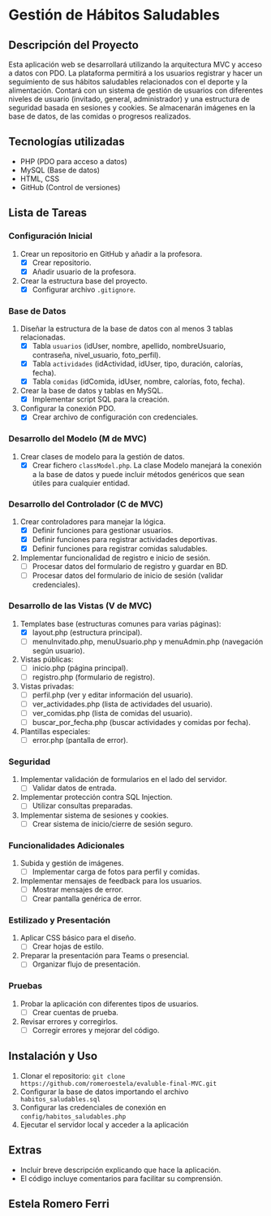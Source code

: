 # Gestión de Hábitos Saludables

## Descripción del Proyecto
Esta aplicación web se desarrollará utilizando la arquitectura MVC y acceso a datos con PDO. La plataforma permitirá a los usuarios registrar y hacer un seguimiento de sus hábitos saludables relacionados con el deporte y la alimentación. Contará con un sistema de gestión de usuarios con diferentes niveles de usuario (invitado, general, administrador) y una estructura de seguridad basada en sesiones y cookies. Se almacenarán imágenes en la base de datos, de las comidas o progresos realizados. 

## Tecnologías utilizadas
- PHP (PDO para acceso a datos)
- MySQL (Base de datos)
- HTML, CSS
- GitHub (Control de versiones)

## Lista de Tareas

### Configuración Inicial
1. Crear un repositorio en GitHub y añadir a la profesora.
    - [X] Crear repositorio.
    - [X] Añadir usuario de la profesora.
2. Crear la estructura base del proyecto.
    - [X] Configurar archivo `.gitignore`.

### Base de Datos
1. Diseñar la estructura de la base de datos con al menos 3 tablas relacionadas.
    - [X] Tabla `usuarios` (idUser, nombre, apellido, nombreUsuario, contraseña, nivel_usuario, foto_perfil).
    - [X] Tabla `actividades` (idActividad, idUser, tipo, duración, calorías, fecha).
    - [X] Tabla `comidas` (idComida, idUser, nombre, calorías, foto, fecha).
2. Crear la base de datos y tablas en MySQL.
    - [X] Implementar script SQL para la creación.
3. Configurar la conexión PDO.
    - [X] Crear archivo de configuración con credenciales.

### Desarrollo del Modelo (M de MVC)
1. Crear clases de modelo para la gestión de datos.
    - [X] Crear fichero `classModel.php`. La clase Modelo manejará la conexión a la base de datos y puede incluir métodos genéricos que sean útiles para cualquier entidad.

### Desarrollo del Controlador (C de MVC)
1. Crear controladores para manejar la lógica.
    - [X] Definir funciones para gestionar usuarios.
    - [x] Definir funciones para registrar actividades deportivas.
    - [x] Definir funciones para registrar comidas saludables.
2. Implementar funcionalidad de registro e inicio de sesión.
    - [ ] Procesar datos del formulario de registro y guardar en BD.
    - [ ] Procesar datos del formulario de inicio de sesión (validar credenciales).

### Desarrollo de las Vistas (V de MVC)
1. Templates base (estructuras comunes para varias páginas):
    - [x] layout.php (estructura principal). 
    - [ ] menuInvitado.php, menuUsuario.php y menuAdmin.php (navegación según usuario).
2. Vistas públicas:
    - [ ] inicio.php (página principal).
    - [ ] registro.php (formulario de registro).
3. Vistas privadas:
    - [ ] perfil.php (ver y editar información del usuario). 
    - [ ] ver_actividades.php (lista de actividades del usuario).
    - [ ] ver_comidas.php (lista de comidas del usuario).
    - [ ] buscar_por_fecha.php (buscar actividades y comidas por fecha).
4. Plantillas especiales:
    - [ ] error.php (pantalla de error).

### Seguridad
1. Implementar validación de formularios en el lado del servidor.
    - [ ] Validar datos de entrada.
2. Implementar protección contra SQL Injection.
    - [ ] Utilizar consultas preparadas.
3. Implementar sistema de sesiones y cookies.
    - [ ] Crear sistema de inicio/cierre de sesión seguro.

### Funcionalidades Adicionales
1. Subida y gestión de imágenes.
    - [ ] Implementar carga de fotos para perfil y comidas.
2. Implementar mensajes de feedback para los usuarios.
    - [ ] Mostrar mensajes de error.
    - [ ] Crear pantalla genérica de error.

### Estilizado y Presentación
1. Aplicar CSS básico para el diseño.
    - [ ] Crear hojas de estilo.
2. Preparar la presentación para Teams o presencial.
    - [ ] Organizar flujo de presentación.

### Pruebas
1. Probar la aplicación con diferentes tipos de usuarios.
    - [ ] Crear cuentas de prueba.
2. Revisar errores y corregirlos.
    - [ ] Corregir errores y mejorar del código.

## Instalación y Uso
1. Clonar el repositorio: `git clone https://github.com/romeroestela/evaluble-final-MVC.git`
2. Configurar la base de datos importando el archivo ` habitos_saludables.sql`
3. Configurar las credenciales de conexión en `config/habitos_saludables.php`
4. Ejecutar el servidor local y acceder a la aplicación

## Extras
- Incluir breve descripción explicando que hace la aplicación. 
- El código incluye comentarios para facilitar su comprensión.

## Estela Romero Ferri


